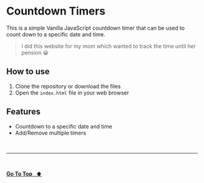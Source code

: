 # Countdown Timers

This is a simple Vanilla JavaScript countdown timer that can be used to count down to a specific date and time.

> I did this website for my mom which wanted to track the time until her pension 😀

## How to use

1. Clone the repository or download the files
2. Open the `index.html` file in your web browser

## Features

- Countdown to a specific date and time
- Add/Remove multiple timers

&nbsp;

---

&nbsp;

[**Go To Top &nbsp; ⬆️**](#countdown-timers)
